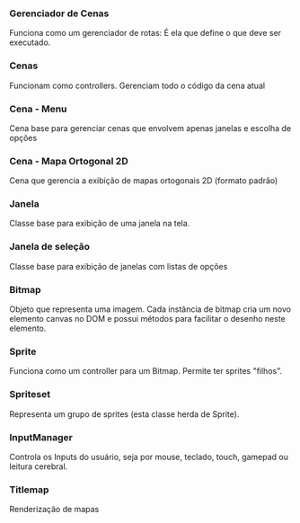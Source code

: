 ### Gerenciador de Cenas
Funciona como um gerenciador de rotas: É ela que define o que deve ser executado.

### Cenas
Funcionam como controllers. Gerenciam todo o código da cena atual

### Cena - Menu
Cena base para gerenciar cenas que envolvem apenas janelas e escolha de opções

### Cena - Mapa Ortogonal 2D
Cena que gerencia a exibição de mapas ortogonais 2D (formato padrão)

### Janela
Classe base para exibição de uma janela na tela.

### Janela de seleção
Classe base para exibição de janelas com listas de opções

### Bitmap
Objeto que representa uma imagem. Cada instância de bitmap cria um novo elemento canvas no DOM e possui métodos para facilitar o desenho neste elemento.
 
### Sprite
Funciona como um controller para um Bitmap. Permite ter sprites "filhos".

### Spriteset
Representa um grupo de sprites (esta classe herda de Sprite).

### InputManager
Controla os Inputs do usuário, seja por mouse, teclado, touch, gamepad ou leitura cerebral.

### Titlemap
Renderização de mapas